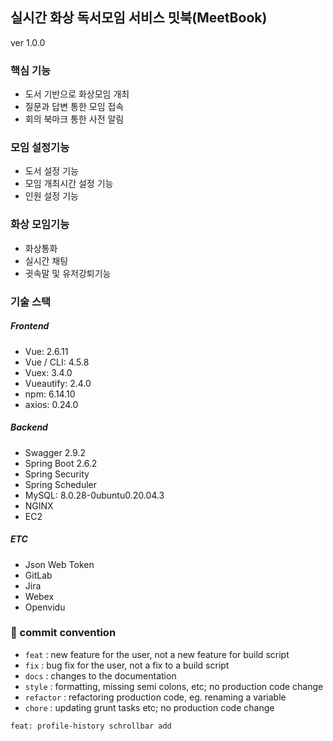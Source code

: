 ## 실시간 화상 독서모임 서비스 밋북(MeetBook)
ver 1.0.0

### 핵심 기능
- 도서 기반으로 화상모임 개최
- 질문과 답변 통한 모임 접속
- 회의 북마크 통한 사전 알림

### 모임 설정기능
- 도서 설정 기능
- 모임 개최시간 설정 기능
- 인원 설정 기능

### 화상 모임기능
- 화상통화
- 실시간 채팅
- 귓속말 및 유저강퇴기능

### 기술 스택
##### Frontend
- Vue: 2.6.11
- Vue / CLI: 4.5.8
- Vuex: 3.4.0
- Vueautify: 2.4.0
- npm: 6.14.10
- axios: 0.24.0

##### Backend
- Swagger 2.9.2
- Spring Boot 2.6.2
- Spring Security
- Spring Scheduler
- MySQL: 8.0.28-0ubuntu0.20.04.3
- NGINX
- EC2

##### ETC
- Json Web Token
- GitLab
- Jira
- Webex
- Openvidu


### 🌈 commit convention

- `feat` : new feature for the user, not a new feature for build script
- `fix` : bug fix for the user, not a fix to a build script
- `docs` : changes to the documentation
- `style` : formatting, missing semi colons, etc; no production code change
- `refactor` : refactoring production code, eg. renaming a variable
- `chore` : updating grunt tasks etc; no production code change

```bash
feat: profile-history schrollbar add
```


